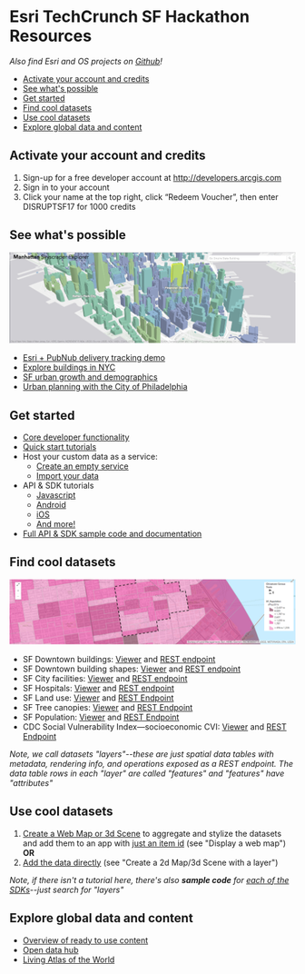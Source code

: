 # Esri TechCrunch SF Hackathon Resources
_Also find Esri and OS projects on [Github](https://esri.github.io/)!_

- [Activate your account and credits](#activate-your-account-and-credits)
- [See what's possible](#see-whats-possible)
- [Get started](#get-started)
- [Find cool datasets](#find-cool-datasets)
- [Use cool datasets](#use-cool-datasets)
- [Explore global data and content](#explore-global-data-and-content)

## Activate your account and credits
1.	Sign-up for a free developer account at <http://developers.arcgis.com>
2.	Sign in to your account
3.	Click your name at the top right, click “Redeem Voucher”, then enter DISRUPTSF17 for 1000 credits

## See what's possible

![Manhattan Preview](/images/manhattan-preview.png?raw=true)

- [Esri + PubNub delivery tracking demo](https://github.com/Esri/pubnub-delivery-tracking-demo)
- [Explore buildings in NYC](https://esri.github.io/Manhattan-skyscraper-explorer/)
- [SF urban growth and demographics](https://coolmaps.esri.com/#5)
- [Urban planning with the City of Philadelphia](https://www.arcgis.com/apps/CEWebViewer/viewer.html?3dWebScene=86f88285788a4c53bd3d5dde6b315dfe)

## Get started
- [Core developer functionality](https://developers.arcgis.com/features/)
- [Quick start tutorials](https://developers.arcgis.com/labs/)
- Host your custom data as a service:
  - [Create an empty service](https://developers.arcgis.com/labs/data/create-a-new-dataset/)
  - [Import your data](https://developers.arcgis.com/labs/data/import-data)
- API & SDK tutorials
  - [Javascript](https://developers.arcgis.com/labs/develop/#javascript)
  - [Android](https://developers.arcgis.com/labs/develop/#android)
  - [iOS](https://developers.arcgis.com/labs/develop/#ios)
  - [And more!](https://developers.arcgis.com/labs/develop/index.html)
- [Full API & SDK sample code and documentation](https://developers.arcgis.com/documentation/#sdks)

## Find cool datasets

![Population Data](/images/population-data.png?raw=true)

- SF Downtown buildings: [Viewer](https://sfgis-portal.sfgov.org/arcgis/home/webscene/viewer.html?layers=1fc011c6e82a46bfad429628d37c5175) and [REST endpoint](https://sfgis-portal.sfgov.org/srv/rest/services/Hosted/Downtown_textured3D_P2010_bldg/SceneServer/layers/0)
- SF Downtown building shapes: [Viewer](https://sfgis-portal.sfgov.org/arcgis/home/webscene/viewer.html?layers=4c79dbab169d46f78cad35503659b899) and [REST endpoint](https://sfgis-portal.sfgov.org/srv/rest/services/Hosted/City_noTex_bldg3d_mpgz/SceneServer/layers/0)
- SF City facilities: [Viewer](http://www.arcgis.com/home/webmap/viewer.html?url=https%3A%2F%2Fsfgis-svc.sfgov.org%2Farcgis%2Frest%2Fservices%2Fsfgis%2Fcity_facilities_on_sfgis_svc%2FFeatureServer%2F0&source=sd) and [REST endpoint](https://sfgis-svc.sfgov.org/arcgis/rest/services/sfgis/city_facilities_on_sfgis_svc/FeatureServer/0)
- SF Hospitals: [Viewer](http://hub.arcgis.com/datasets/a9c42521cf68466eb39d16d582279b66_0) and [REST endpoint](https://services3.arcgis.com/YZdItf6NReIVcw7j/arcgis/rest/services/HospitalMap_WFL1/FeatureServer/0/query?outFields=*&where=1%3D1)
- SF Land use: [Viewer](http://hub.arcgis.com/datasets/Stanford::sf-land-use) and [REST Endpoint](https://services.arcgis.com/7CRlmWNEbeCqEJ6a/arcgis/rest/services/SF_Parcels/FeatureServer/0/query?outFields=*&where=1%3D1)
-	SF Tree canopies: [Viewer](http://hub.arcgis.com/datasets/Stanford::sf-tree-canopy) and [REST Endpoint](https://services.arcgis.com/7CRlmWNEbeCqEJ6a/arcgis/rest/services/SF_Parcels/FeatureServer/1/query?outFields=*&where=1%3D1)
-	SF Population: [Viewer](http://hub.arcgis.com/datasets/Stanford::population) and [REST Endpoint](https://services.arcgis.com/7CRlmWNEbeCqEJ6a/arcgis/rest/services/SF_Population/FeatureServer/0/query?outFields=*&where=1%3D1)
-	CDC Social Vulnerability Index—socioeconomic CVI: [Viewer](http://hub.arcgis.com/datasets/4759ce4869d3412895b6024c02a71d35_0?geometry=-122.446%2C37.782%2C-122.384%2C37.794) and [REST Endpoint](https://services3.arcgis.com/ZvidGQkLaDJxRSJ2/arcgis/rest/services/socioeconomic_2014_tract/FeatureServer/0/query?outFields=*&where=1%3D1)

_Note, we call datasets "layers"--these are just spatial data tables with metadata, rendering info, and operations exposed as a REST endpoint. The data table rows in each "layer" are called "features" and "features" have "attributes"_

## Use cool datasets
1. [Create a Web Map or 3d Scene](https://developers.arcgis.com/labs/design/index.html) to aggregate and stylize the datasets and add them to an app with [just an item id](https://developers.arcgis.com/labs/develop/index.html) (see "Display a web map") __OR__
2. [Add the data directly](https://developers.arcgis.com/labs/develop/index.html) (see "Create a 2d Map/3d Scene with a layer")

_Note, if there isn't a tutorial here, there's also __sample code__ for [each of the SDKs](https://developers.arcgis.com/documentation/)--just search for "layers"_

## Explore global data and content
- [Overview of ready to use content](http://www.arcgis.com/features/maps/index.html)
- [Open data hub](http://hub.arcgis.com/pages/open-data)
- [Living Atlas of the World](https://livingatlas.arcgis.com/en/#s=0)
